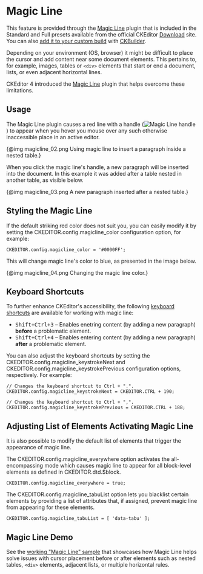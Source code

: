<!--
Copyright (c) 2003-2015, CKSource - Frederico Knabben. All rights reserved.
For licensing, see LICENSE.md.
-->

# Magic Line

<p class="requirements">
	This feature is provided through the <a href="http://ckeditor.com/addon/magicline">Magic Line</a> plugin that is included in the Standard and Full presets available from the official CKEditor <a href="http://ckeditor.com/download">Download</a> site. You can also <a href="#!/guide/dev_plugins">add it to your custom build</a> with <a href="http://ckeditor.com/builder">CKBuilder</a>.
</p>

Depending on your environment (OS, browser) it might be difficult to place the cursor and add content near some document elements. This pertains to, for example, images, tables or `<div>` elements that start or end a document, lists, or even adjacent horizontal lines.

CKEditor 4 introduced the [Magic Line](http://ckeditor.com/addon/magicline) plugin that helps overcome these limitations.

## Usage

The Magic Line plugin causes a red line with a handle (<img class="inline" src="guides/dev_magicline/magicline_01.png" alt="Magic Line handle">) to appear when you hover you mouse over any such otherwise inaccessible place in an active editor.

{@img magicline_02.png Using magic line to insert a paragraph inside a nested table.}

When you click the magic line's handle, a new paragraph will be inserted into the document. In this example it was added after a table nested in another table, as visible below.

{@img magicline_03.png A new paragraph inserted after a nested table.}

## Styling the Magic Line

If the default striking red color does not suit you, you can easily modify it by setting the CKEDITOR.config.magicline_color configuration option, for example:

    CKEDITOR.config.magicline_color = '#0000FF';
    
This will change magic line's color to blue, as presented in the image below.

{@img magicline_04.png Changing the magic line color.}

## Keyboard Shortcuts

To further enhance CKEditor's accessibility, the following [keyboard shortcuts](#!/guide/dev_shortcuts) are available for working with magic line:

* <kbd>Shift+Ctrl+3</kbd> &ndash; Enables enetring content (by adding a new paragraph) **before** a problematic element.
* <kbd>Shift+Ctrl+4</kbd> &ndash; Enables entering content (by adding a new paragraph) **after** a problematic element.

You can also adjust the keyboard shortcuts by setting the CKEDITOR.config.magicline_keystrokeNext and CKEDITOR.config.magicline_keystrokePrevious configuration options, respectively. For example:

    // Changes the keyboard shortcut to Ctrl + ".".
    CKEDITOR.config.magicline_keystrokeNext = CKEDITOR.CTRL + 190;
    
    // Changes the keyboard shortcut to Ctrl + ",".
    CKEDITOR.config.magicline_keystrokePrevious = CKEDITOR.CTRL + 188;

## Adjusting List of Elements Activating Magic Line

It is also possible to modify the default list of elements that trigger the appearance of magic line.

The CKEDITOR.config.magicline_everywhere option activates the all-encompassing mode which causes magic line to appear for all block-level elements as defined in CKEDITOR.dtd.$block.

    CKEDITOR.config.magicline_everywhere = true;

The CKEDITOR.config.magicline_tabuList option lets you blacklist certain elements by providing a list of attributes that, if assigned, prevent magic line from appearing for these elements.

    CKEDITOR.config.magicline_tabuList = [ 'data-tabu' ];

## Magic Line Demo 

See the [working "Magic Line" sample](http://sdk.ckeditor.com/samples/magicline.html) that showcases how Magic Line helps solve issues with cursor placement before or after elements such as nested tables, `<div>` elements, adjacent lists, or multiple horizontal rules.